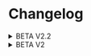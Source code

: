 # Changelog
<details>
  <summary>BETA V2.2</summary>

  
    - Added Mods:
      - 
      
    - Removed Mods:
      - 
          
    - Updated Mods:
      - 
    
    - Other Changes:
      - 
</details>

<details>
  <summary>BETA V2</summary>
  
  ## V2 Requires world reset
  
    - Added Mods:
      - Passable Leaves
      - Building Gadgets
      - Mo' Creatures
      - CustomMobSpawner (Dependency for Mo' Creatures)
      - LaunchGUI
      - Colossal Chests
      - Better Caves
      - Cooking for Blockheads
      - Loading Screens
      - BnbGamingLib (Dependency for Loading Screens)
      - Astral Sorcery
      - Ultimate Unicorn Mod
      - Googly Eyes (why? because why not)
      - Morpheus
      - Netherendign Ores
      - Smart Hud
      - Dynamic Lights
      - Content Tweaker
      - Base (Dependency for Content Tweaker)
      
    - Removed Mods:
      - Blood Magic (Causing crashes due to incompatability with other mods)
      - Blood Arsenal (Depends on Blood Magic)
      - It's the little things (Not required)
      - Moving light sources (Too buggy)
      - Ordinary Coins (Useless)
      - SpecialAI (Added a whole bunch of features, alot needed to be disabled, killed it instead)
      - Fast Furnace (#NotMyFurnace)
      - Variety O Textures (How did this get here?)
      - Botania (Causing crash loops for players)
      - Armor Chroma (Fire and Ice already does this)
      - Overloaded Armor Bar (See above)
      - Aroma Backup (Fuck these backups, 50 GB of backups within a few days)
      - Aroma Core (Not needed)
      - RealBench (Not needed)
      - Angle Ring To Bauble (Not needed)
          
    - Updated Mods:
      - Spartan Weaponry
      - Just Enough Items
      - FTB Utilities
      - FTB Lib
      - CreativeCore
      - Apotheseosis
    
    - Other Changes:
      - Dropped torches no longer cause fires
      - Config changes to new mods
      - Loading screens initial setup
      - Now using RandomPatches icon and text instead of ITLT
      - Disabled Openblocks internal graves
      - Ice and Fire - CarryOn fixes
      - No longer says you are playing Crips of the Multiverse... instead says you are playing Crisps of the Multiverse

</details>
